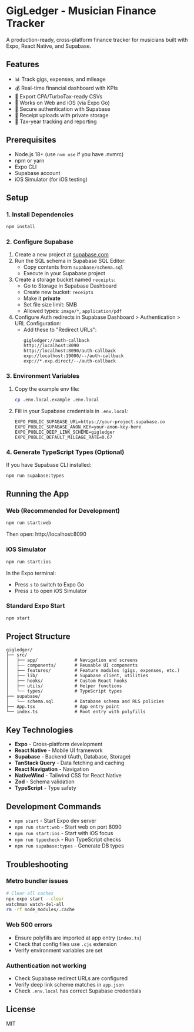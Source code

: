 # GigLedger - Musician Finance Tracker

A production-ready, cross-platform finance tracker for musicians built with Expo, React Native, and Supabase.

## Features

- 📊 Track gigs, expenses, and mileage
- 💰 Real-time financial dashboard with KPIs
- 📄 Export CPA/TurboTax-ready CSVs
- 📱 Works on Web and iOS (via Expo Go)
- 🔐 Secure authentication with Supabase
- 📎 Receipt uploads with private storage
- 🎯 Tax-year tracking and reporting

## Prerequisites

- Node.js 18+ (use `nvm use` if you have .nvmrc)
- npm or yarn
- Expo CLI
- Supabase account
- iOS Simulator (for iOS testing)

## Setup

### 1. Install Dependencies

```bash
npm install
```

### 2. Configure Supabase

1. Create a new project at [supabase.com](https://supabase.com)
2. Run the SQL schema in Supabase SQL Editor:
   - Copy contents from `supabase/schema.sql`
   - Execute in your Supabase project
3. Create a storage bucket named `receipts`:
   - Go to Storage in Supabase Dashboard
   - Create new bucket: `receipts`
   - Make it **private**
   - Set file size limit: 5MB
   - Allowed types: `image/*`, `application/pdf`
4. Configure Auth redirects in Supabase Dashboard > Authentication > URL Configuration:
   - Add these to "Redirect URLs":
     ```
     gigledger://auth-callback
     http://localhost:8090
     http://localhost:8090/auth-callback
     exp://localhost:19000/--/auth-callback
     exp://*.exp.direct/--/auth-callback
     ```

### 3. Environment Variables

1. Copy the example env file:
   ```bash
   cp .env.local.example .env.local
   ```

2. Fill in your Supabase credentials in `.env.local`:
   ```
   EXPO_PUBLIC_SUPABASE_URL=https://your-project.supabase.co
   EXPO_PUBLIC_SUPABASE_ANON_KEY=your-anon-key-here
   EXPO_PUBLIC_DEEP_LINK_SCHEME=gigledger
   EXPO_PUBLIC_DEFAULT_MILEAGE_RATE=0.67
   ```

### 4. Generate TypeScript Types (Optional)

If you have Supabase CLI installed:

```bash
npm run supabase:types
```

## Running the App

### Web (Recommended for Development)

```bash
npm run start:web
```

Then open: http://localhost:8090

### iOS Simulator

```bash
npm run start:ios
```

In the Expo terminal:
- Press `s` to switch to Expo Go
- Press `i` to open iOS Simulator

### Standard Expo Start

```bash
npm start
```

## Project Structure

```
gigledger/
├── src/
│   ├── app/              # Navigation and screens
│   ├── components/       # Reusable UI components
│   ├── features/         # Feature modules (gigs, expenses, etc.)
│   ├── lib/              # Supabase client, utilities
│   ├── hooks/            # Custom React hooks
│   ├── utils/            # Helper functions
│   └── types/            # TypeScript types
├── supabase/
│   └── schema.sql        # Database schema and RLS policies
├── App.tsx               # App entry point
└── index.ts              # Root entry with polyfills
```

## Key Technologies

- **Expo** - Cross-platform development
- **React Native** - Mobile UI framework
- **Supabase** - Backend (Auth, Database, Storage)
- **TanStack Query** - Data fetching and caching
- **React Navigation** - Navigation
- **NativeWind** - Tailwind CSS for React Native
- **Zod** - Schema validation
- **TypeScript** - Type safety

## Development Commands

- `npm start` - Start Expo dev server
- `npm run start:web` - Start web on port 8090
- `npm run start:ios` - Start with iOS focus
- `npm run typecheck` - Run TypeScript checks
- `npm run supabase:types` - Generate DB types

## Troubleshooting

### Metro bundler issues
```bash
# Clear all caches
npx expo start --clear
watchman watch-del-all
rm -rf node_modules/.cache
```

### Web 500 errors
- Ensure polyfills are imported at app entry (`index.ts`)
- Check that config files use `.cjs` extension
- Verify environment variables are set

### Authentication not working
- Check Supabase redirect URLs are configured
- Verify deep link scheme matches in `app.json`
- Check `.env.local` has correct Supabase credentials

## License

MIT

